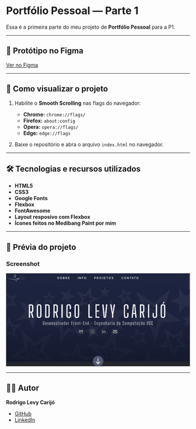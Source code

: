 # Portfólio Pessoal — Parte 1  

Essa é a primeira parte do meu projeto de **Portfólio Pessoal** para a P1.  

---

## 🔗 Protótipo no Figma  
[Ver no Figma](https://www.figma.com/design/61alQli0tyPFSE4825cFXI/Projeto-Figma-P1?m=auto&t=AZA36fSjsVCXALEA-1)  

---

## 🚀 Como visualizar o projeto  

1. Habilite o **Smooth Scrolling** nas flags do navegador:  
   - **Chrome:** `chrome://flags/`  
   - **Firefox:** `about:config`
   - **Opera:** `opera://flags/`
   - **Edge:** `edge://flags`

2. Baixe o repositório e abra o arquivo `index.html` no navegador.  

---

## 🛠️ Tecnologias e recursos utilizados  

- **HTML5**  
- **CSS3**  
- **Google Fonts**  
- **Flexbox**  
- **FontAwesome**
- **Layout resposivo com Flexbox**
- **Ícones feitos no Medibang Paint por mim**
---

## 📸 Prévia do projeto  

### Screenshot  
![Screenshot do Portfólio](./imagens/Screenshot1.png)  

---

## 👨‍💻 Autor  

**Rodrigo Levy Carijó**  

- [GitHub](https://github.com/azurekit)  
- [LinkedIn](https://www.linkedin.com/in/rodrigo-levy-2466b3267/)  
